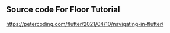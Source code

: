 
## Source code For Floor Tutorial

https://petercoding.com/flutter/2021/04/10/navigating-in-flutter/
